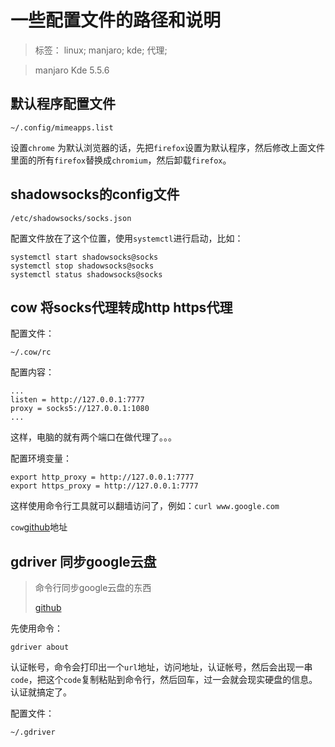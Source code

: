 # 一些配置文件的路径和说明

> 标签： linux; manjaro; kde; 代理;



> manjaro Kde 5.5.6

## 默认程序配置文件

```shell
~/.config/mimeapps.list
```

设置`chrome` 为默认浏览器的话，先把`firefox`设置为默认程序，然后修改上面文件里面的所有`firefox`替换成`chromium`，然后卸载`firefox`。



## shadowsocks的config文件

```shell
/etc/shadowsocks/socks.json
```

配置文件放在了这个位置，使用`systemctl`进行启动，比如：

```shell
systemctl start shadowsocks@socks
systemctl stop shadowsocks@socks
systemctl status shadowsocks@socks

```



## cow 将socks代理转成http https代理

配置文件：

```shell
~/.cow/rc
```

配置内容：

```shell
...
listen = http://127.0.0.1:7777
proxy = socks5://127.0.0.1:1080
...
```

这样，电脑的就有两个端口在做代理了。。。



配置环境变量：

```shell
export http_proxy = http://127.0.0.1:7777
export https_proxy = http://127.0.0.1:7777
```



这样使用命令行工具就可以翻墙访问了，例如：`curl www.google.com`



`cow`[github](https://github.com/cyfdecyf/cow)地址



## gdriver 同步google云盘

> 命令行同步google云盘的东西
>
> [github](https://github.com/prasmussen/gdrive)

先使用命令：

```she
gdriver about
```

认证帐号，命令会打印出一个`url`地址，访问地址，认证帐号，然后会出现一串`code`，把这个`code`复制粘贴到命令行，然后回车，过一会就会现实硬盘的信息。认证就搞定了。



配置文件：

```shell
~/.gdriver
```

